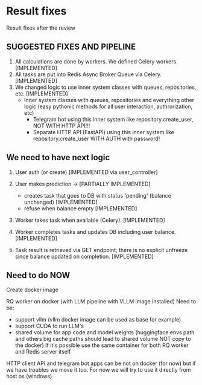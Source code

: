 # Result fixes

Result fixes after the review

## SUGGESTED FIXES AND PIPELINE

1. All calculations are done by workers. We defined Celery workers. [IMPLEMENTED]
2. All tasks are put into Redis Async Broker Queue via Celery. [IMPLEMENTED]
3. We changed logic to use inner system classes with queues, repositories, etc. [IMPLEMENTED]
    - Inner system classes with queues, repositories and everything other logic (easy pythonic methods for all user interaction, authrorization, etc)
      - Telegram bot using this inner system like repository.create_user, NOT WITH HTTP API!!!
      - Separate HTTP API (FastAPI) using this inner system like repository.create_user WITH AUTH with password!

##  We need to have next logic

1. User auth (or create) [IMPLEMENTED via user_controller]

2. User makes prediction -> [PARTIALLY IMPLEMENTED]
    - creates task that goes to DB with status 'pending' (balance unchanged) [IMPLEMENTED]
    - refuse when balance empty [IMPLEMENTED]
3. Worker takes task when available (Celery). [IMPLEMENTED]
4. Worker completes tasks and updates DB including user balance. [IMPLEMENTED]
5. Task result is retrieved via GET endpoint; there is no explicit unfreeze since balance updated on completion. [IMPLEMENTED]


## Need to do NOW

Create docker image

RQ worker on docker
(with LLM pipeline with VLLM image installed)
Need to be:
- support vllm (vllm docker image can be used as base for example)
- support CUDA to run LLM's
- shared volume for app code and model weights (huggingface envs path and others big cache paths should lead to shared volume NOT copy to the docker)
If it's possible use the same container for both RQ worker and Redis server itself

HTTP client API and telegram bot apps can be not on docker (for now) but if we have troubles we move it too. For now we will try to use it directly from host os (windows)